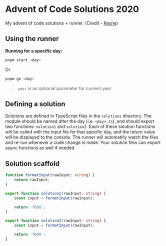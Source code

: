 # Advent of Code Solutions 2020

My advent of code solutions + runner. (Credit - [Kesne](http://github.com/kesne))

## Using the runner

**Running for a specific day:**

```bash
pnpm start <day>
```

Or

```bash
pnpm go <day>
```

> `year` is an optional parameter for current year

## Defining a solution

Solutions are defined in TypeScript files in the `solutions` directory. The module should be named after the day (i.e. `<day>.ts`), and should export two functions: `solution1` and `solution2`. Each of these solution functions will be called with the input file for that specific day, and the return value will be displayed to the console. The runner will automatilly watch the files and re-run whenever a code change is made. Your solution files can export async functions as well if needed.

## Solution scaffold

```typescript
function formatInput(rawInput: string) {
	return rawInput;
}

export function solution1(rawInput: string) {
	const input = formatInput(rawInput);

	return 'TODO';
}

export function solution2(rawInput: string) {
	const input = formatInput(rawInput);

	return 'TODO';
}
```
